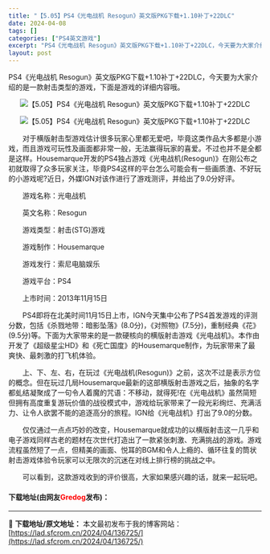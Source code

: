 ```yaml
---
title: "【5.05】PS4《光电战机 Resogun》英文版PKG下载+1.10补丁+22DLC"
date: 2024-04-08
tags: []
categories: ["PS4英文游戏"]
excerpt: "PS4《光电战机 Resogun》英文版PKG下载+1.10补丁+22DLC，今天要为大家介绍的是一款射击类型的游戏，下面是游戏的详细内容哦。 　　对于横版射击型游戏估计很多玩家心里都无爱吧，毕竟这类作品大多都是小游戏，而且游戏可玩性及画面都非常一般，无法赢得玩家的喜爱。不过也并不是全都是这样。Ho&hellip;"
layout: post
---
```


 <p>PS4《光电战机 Resogun》英文版PKG下载+1.10补丁+22DLC，今天要为大家介绍的是一款射击类型的游戏，下面是游戏的详细内容哦。</p> <p align="center"><img align="" border="0" src="https://lad.sfcrom.cn/wp-content/uploads/2024/04/20240408_6613abe3ab23b.webp" alt="【5.05】PS4《光电战机 Resogun》英文版PKG下载+1.10补丁+22DLC" /></p> <p align="center"><img align="" border="0" src="https://lad.sfcrom.cn/wp-content/uploads/2024/04/20240408_6613abe40da27.webp" alt="【5.05】PS4《光电战机 Resogun》英文版PKG下载+1.10补丁+22DLC" /></p> <p>　　对于横版射击型游戏估计很多玩家心里都无爱吧，毕竟这类作品大多都是小游戏，而且游戏可玩性及画面都非常一般，无法赢得玩家的喜爱。不过也并不是全都是这样。Housemarque开发的PS4独占游戏《光电战机(Resogun)》在刚公布之初就取得了众多玩家关注，毕竟PS4这样的平台怎么可能会有一些画质渣、不好玩的小游戏呢?近日，外媒IGN对该作进行了游戏测评，并给出了9.0分好评。</p> <p>　　游戏名称：光电战机</p> <p>　　英文名称：Resogun</p> <p>　　游戏类型：射击(STG)游戏</p> <p>　　游戏制作：Housemarque</p> <p>　　游戏发行：索尼电脑娱乐</p> <p>　　游戏平台：PS4</p> <p>　　上市时间：2013年11月15日</p> <p>　　PS4即将在北美时间11月15日上市，IGN今天集中公布了PS4首发游戏的评测分数，包括《杀戮地带：暗影坠落》(8.0分)，《对照物》(7.5分)，重制经典《花》(9.5分)等。下面为大家带来的是一款硬核向的横版射击游戏《光电战机》。本作由开发了《超级星尘HD》和《死亡国度》的Housemarque制作，为玩家带来了最爽快、最刺激的打飞机体验。</p> <p>　　上、下、左、右，在玩过《光电战机(Resogun)》之前，这次不过是表示方位的概念。但在玩过几局Housemarque最新的这部横版射击游戏之后，抽象的名字都虬结凝聚成了一句令人着魔的咒语：不移动，就得死!在《光电战机》虽然简短但拥有高度重复游玩价值的战役模式中，游戏给玩家带来了一段光彩绚烂、充满活力、让令人欲罢不能的追逐高分的旅程。IGN给《光电战机》打出了9.0的分数。</p> <p>　　仅仅通过一点点巧妙的改变，Housemarque就成功的以横版射击这一几乎和电子游戏同样古老的题材在次世代打造出了一款紧张刺激、充满挑战的游戏。游戏流程虽然短了一点，但精美的画面、悦耳的BGM和令人上瘾的、循环往复的筒状射击游戏体验令玩家可以无限次的沉迷在对线上排行榜的挑战之中。</p> <p>　　可以看到，这款游戏收到的评价很高，大家如果感兴趣的话，就来一起玩吧。</p> <p><h4>下载地址(由网友<font color="red">Gredog</font>发布)：</h4></p> 

---
📖 **下载地址/原文地址：** 本文最初发布于我的博客网站：[https://lad.sfcrom.cn/2024/04/136725/](https://lad.sfcrom.cn/2024/04/136725/)
